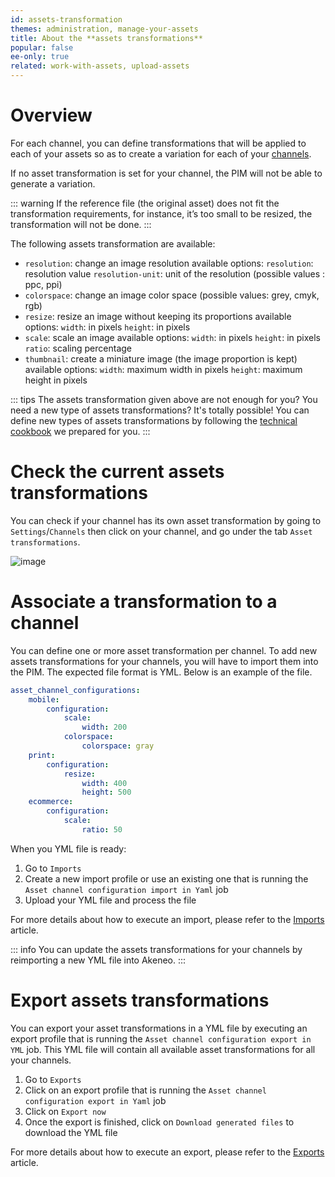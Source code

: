 ```yaml
---
id: assets-transformation
themes: administration, manage-your-assets
title: About the **assets transformations**
popular: false
ee-only: true
related: work-with-assets, upload-assets
---
```


# Overview
For each channel, you can define transformations that will be applied to each of your assets so as to create a variation for each of your [channels](/articles/what-is-a-channel.html).

If no asset transformation is set for your channel, the PIM will not be able to generate a variation.

::: warning
If the reference file (the original asset) does not fit the transformation requirements, for instance, it’s too small to be resized, the transformation will not be done.
:::

The following assets transformation are available:
- `resolution`: change an image resolution
available options:
`resolution`: resolution value
`resolution-unit`: unit of the resolution (possible values : ppc, ppi)
- `colorspace`: change an image color space (possible values: grey, cmyk, rgb)
- `resize`: resize an image without keeping its proportions
available options:
`width`: in pixels
`height`: in pixels
- `scale`: scale an image
available options:
`width`: in pixels
`height`: in pixels
`ratio`: scaling percentage
- `thumbnail`: create a miniature image (the image proportion is kept)
available options:
`width`: maximum width in pixels
`height`: maximum height in pixels

::: tips
The assets transformation given above are not enough for you? You need a new type of assets transformations? It's totally possible! You can define new types of assets transformations by following the [technical cookbook](https://docs.akeneo.com/2.0/manipulate_pim_data/product_asset/add_new_transformation.html) we prepared for you.
:::

# Check the current assets transformations

You can check if your channel has its own asset transformation by going to `Settings`/`Channels` then click on your channel, and go under the tab `Asset transformations`.

![image](../img/Settings_ChannelsAssetsTransformations.png)

# Associate a transformation to a channel

You can define one or more asset transformation per channel.
To add new assets transformations for your channels, you will have to import them into the PIM. The expected file format is YML. Below is an example of the file.

```yml
asset_channel_configurations:
    mobile:
        configuration:
            scale:
                width: 200
            colorspace:
                colorspace: gray
    print:
        configuration:
            resize:
                width: 400
                height: 500
    ecommerce:
        configuration:
            scale:
                ratio: 50
```

When you YML file is ready:
1.  Go to `Imports`
1.  Create a new import profile or use an existing one that is running the `Asset channel configuration import in Yaml` job
1.  Upload your YML file and process the file

For more details about how to execute an import, please refer to the [Imports](/articles/imports.html) article.

::: info
You can update the assets transformations for your channels by reimporting a new YML file into Akeneo.
:::

# Export assets transformations

You can export your asset transformations in a YML file by executing an export profile that is running the `Asset channel configuration export in YML` job. This YML file will contain all available asset transformations for all your channels.  

1.  Go to `Exports`
1.  Click on an export profile that is running the `Asset channel configuration export in Yaml` job
1.  Click on `Export now`
1.  Once the export is finished, click on `Download generated files` to download the YML file

For more details about how to execute an export, please refer to the [Exports](/articles/exports.html) article.
